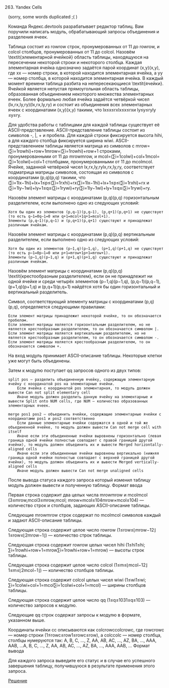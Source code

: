 263. Yandex Cells

(sorry, some words duplicated ;( )

Команда Яндекс.devtools разрабатывает редактор таблиц. Вам поручили написать модуль, обрабатывающий запросы объединения и разделения ячеек.

Таблица состоит из rowrow строк, пронумерованных от 11 до rowrow, и colcol столбцов, пронумерованных от 11 до colcol. Назовём \textit{элементарной ячейкой} область таблицы, находящуюся на пересечении некоторой строки и некоторого столбца. Каждая элементарная ячейка однозначно задаётся парой координат (x,y)(x,y), где xx — номер строки, в которой находится элементарная ячейка, а yy — номер столбца, в которой находится элементарная ячейка. В каждый момент времени таблица разбита на непересекающиеся \textit{ячейки}. Ячейкой является непустая прямоугольная область таблицы, образованная объединением некоторого множества элементарных ячеек. Более формально любая ячейка задаётся четвёркой чисел (lx,rx,ly,ry)(lx​,rx​,ly​,ry​) и состоит из объединения всех элементарных ячеек с координатами (x,y)(x,y) такими, что lx≤x≤rxlx​≤x≤rx​ и ly≤y≤ryly​≤y≤ry​.

Для удобства работы с таблицами для каждой таблицы существует её ASCII-представление. ASCII-представление таблицы состоит из символов -, |, + и пробела. Для каждой строки фиксируется высота hihi​, а для каждого столбца фиксируется ширина wiwi​. ASCII-представлением таблицы является матрица из символов с mrow=(∑i=1rowhi)+row+1mrow​=(∑i=1row​hi​)+row+1 строками, пронумерованными от 11 до mrowmrow​, и mcol=(∑i=1colwi)+col+1mcol​=(∑i=1col​wi​)+col+1 столбцами, пронумерованными от 11 до mcolmcol​. Ячейке, заданной четвёркой чисел lx,rx,ly,rylx​,rx​,ly​,ry​, соответствует подматрица матрицы символов, состоящая из символов с координатами (p,q)(p,q) такими, что (∑i=1lx−1hi)+lx+1≤p≤(∑i=1rxhi)+rx(∑i=1lx​−1​hi​)+lx​+1≤p≤(∑i=1rx​​hi​)+rx​ и (∑i=1ly−1wi)+ly+1≤q≤(∑i=1rywi)+ry(∑i=1ly​−1​wi​)+ly​+1≤q≤(∑i=1ry​​wi​)+ry​.

Назовём элемент матрицы с координатами (p,q)(p,q) горизонтальным разделителем, если выполнено одно из следующих условий:

    Хотя бы один из элементов (p,q−1)(p,q−1), (p,q+1)(p,q+1) не существует (то есть q−1=0q−1=0 или q+1=mcol+1q+1=mcol​+1).
    Элементы (p,q−1)(p,q−1) и (p,q+1)(p,q+1) существуют и принадлежат различным ячейкам.

Назовём элемент матрицы с координатами (p,q)(p,q) вертикальным разделителем, если выполнено одно из следующих условий:

    Хотя бы один из элементов (p−1,q)(p−1,q), (p+1,q)(p+1,q) не существует (то есть p−1=0p−1=0 или p+1=mrow+1p+1=mrow​+1).
    Элементы (p−1,q)(p−1,q) и (p+1,q)(p+1,q) существуют и принадлежат различным ячейкам.

Назовём элемент матрицы с координатами (p,q)(p,q) \textit{крестообразным разделителем}, если он не принадлежит ни одной ячейке и среди четырёх элементов (p−1,q)(p−1,q), (p,q−1)(p,q−1), (p+1,q)(p+1,q) и (p,q+1)(p,q+1) найдётся хотя бы один горизонтальный и вертикальный разделитель.

Символ, соответствующий элементу матрицы с координатами (p,q)(p,q), определяется следующими правилами:

    Если элемент матрицы принадлежит некоторой ячейке, то он обозначается пробелом.
    Если элемент матрицы является горизонтальным разделителем, но не является крестообразным разделителем, то он обозначается символом |.
    Если элемент матрицы является вертикальным разделителем, но не является крестообразным разделителем, то он обозначается символом -.
    Если элемент матрицы является крестообразным разделителем, то он обозначается символом +.

На вход модуль принимает ASCII-описание таблицы. Некоторые клетки уже могут быть объединены.

Затем к модулю поступает qq запросов одного из двух типов:

    split pos — разделить объединенную ячейку, содержащую элементарную ячейку с координатой pos на элементарные ячейки.
        Если ячейка с координатой pos элементарная, то модуль должен вывести Can not split elementary cell
        Иначе модуль должен разделить данную ячейку на элементарные и вывести Split onto NUM cells, где NUM — количество образованных элементарных ячеек.

    merge pos1 pos2 — объединить ячейки, содержащие элементарные ячейки с координатами pos1 и pos2 соответственно
        Если данные элементарные ячейки содержатся в одной и той же объединенной ячейке, то модуль должен вывести Can not merge cell with itself
        Иначе если эти объединенные ячейки выровнены горизонтально (левая граница одной ячейки полностью совпадает с правой границей другой ячейки), то модуль должен объединить их и вывести Merged horizontally-aligned cells
        Иначе если эти объединенные ячейки выровнены вертикально (нижняя граница одной ячейки полностью совпадает с верхней границей другой ячейки), то модуль должен объединить их и вывести Merged vertically-aligned cells
        Иначе модуль должен вывести Can not merge unaligned cells

После вывода статуса каждого запроса который изменил таблицу модуль должен вывести и полученную таблицу.
Формат ввода

Первая строка содержит два целых числа mrowmrow​ и mcolmcol​ (3≤mrow,mcol3≤mrow​,mcol​; mrow×mcol≤104mrow​×mcol​≤104) — количество строк и столбцов, задающих ASCII-описание таблицы.

Следующие mrowmrow​ строк содержат по mcolmcol​ символов каждый и задают ASCII-описание таблицы.

Следующая строка содержит целое число rowrow (1≤row≤⌊mrow−12⌋1≤row≤⌊2mrow​−1​⌋) — количество строк таблицы.

Следующая строка содержит rowrow целых чисел hihi​ (1≤hi1≤hi​; ∑i=1rowhi+row+1=mrow∑i=1row​hi​+row+1=mrow​) — высоты строк таблицы.

Следующая строка содержит целое число colcol (1≤m≤⌊mcol−12⌋1≤m≤⌊2mcol​−1​⌋) — количество столбцов таблицы.

Следующая строка содержит colcol целых чисел wiwi​ (1≤wi1≤wi​; ∑i=1colwi+col+1=mcol∑i=1col​wi​+col+1=mcol​) — ширины столбцов таблицы.

Следующая строка содержит целое число qq (1≤q≤1031≤q≤103) — количество запросов к модулю.

Следующие qq строк содержат запросы к модулю в формате, указанном выше.

Координаты ячейки cc описываются как colcrowccolc​rowc​, где rowcrowc​ — номер строки (1≤rowc≤row1≤rowc​≤row), а colccolc​ — номер столбца, столбцы нумеруются так:
A, B, C, …, Z, AA, AB, AC, …, AZ, BA, …, AAA, AAB, …A, B, C, …, Z, AA, AB, AC, …, AZ, BA, …, AAA, AAB, …
Формат вывода

Для каждого запроса выведите его статус и в случае его успешного завершения таблицу, получившуюся в результате применения этого запроса.

[Решение](solution.cpp)
